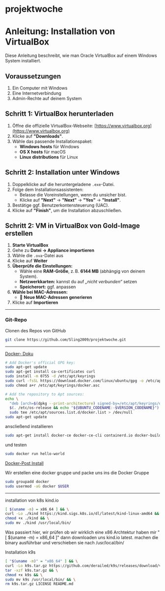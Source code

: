 # projektwoche

# Anleitung: Installation von VirtualBox
Diese Anleitung beschreibt, wie man Oracle VirtualBox auf einem Windows System installiert.

## Voraussetzungen
   1. Ein Computer mit Windows
   2. Eine Internetverbindung
   3. Admin-Rechte auf deinem System

## Schritt 1: VirtualBox herunterladen
1. Öffne die offizielle VirtualBox-Webseite: [https://www.virtualbox.org](https://www.virtualbox.org)
2. Klicke auf **"Downloads"**.
3. Wähle das passende Installationspaket:
   - **Windows hosts** für Windows
   - **OS X hosts** für macOS
   - **Linux distributions** für Linux

## Schritt 2: Installation unter Windows
1. Doppelklicke auf die heruntergeladene `.exe`-Datei.
2. Folge dem Installationsassistenten:
   - Belasse die Voreinstellungen, wenn du unsicher bist.
   - Klicke auf **"Next"** → **"Next"** → **"Yes"** → **"Install"**.
3. Bestätige ggf. Benutzerkontensteuerung (UAC).
4. Klicke auf **"Finish"**, um die Installation abzuschließen.

## Schritt 2: VM in VirtualBox von Gold-Image erstellen
1. **Starte VirtualBox**
2. Gehe zu **Datei → Appliance importieren**
3. Wähle die `.ova`-Datei aus
4. Klicke auf **Weiter**
5. **Überprüfe die Einstellungen:**
   - Wähle eine **RAM-Größe**, z. B. **6144 MB** (abhängig von deinem System).
   - **Netzwerkkarten:** kannst du auf _„nicht verbunden“_ setzen
   - **Speicherort:** ggf. anpassen
7. **Wähle bei MAC-Adressen:**
   - 🔘 **Neue MAC-Adressen generieren**  
8. Klicke auf **Importieren**

---

### Git-Repo

Clonen des Repos von GitHub

```bash
git clone https://github.com/Sling2009/projektwoche.git
```

---

[Docker- Doku](https://docs.docker.com/engine/install/ubuntu/#install-using-the-repository)
```bash
# Add Docker's official GPG key:
sudo apt-get update
sudo apt-get install ca-certificates curl
sudo install -m 0755 -d /etc/apt/keyrings
sudo curl -fsSL https://download.docker.com/linux/ubuntu/gpg -o /etc/apt/keyrings/docker.asc
sudo chmod a+r /etc/apt/keyrings/docker.asc

# Add the repository to Apt sources:
echo \
  "deb [arch=$(dpkg --print-architecture) signed-by=/etc/apt/keyrings/docker.asc] https://download.docker.com/linux/ubuntu \
  $(. /etc/os-release && echo "${UBUNTU_CODENAME:-$VERSION_CODENAME}") stable" | \
  sudo tee /etc/apt/sources.list.d/docker.list > /dev/null
sudo apt-get update
```

anscließend installieren 
```bash
sudo apt-get install docker-ce docker-ce-cli containerd.io docker-buildx-plugin docker-compose-plugin
```

und testen 
```bash
sudo docker run hello-world
```
[Docker-Post Install](https://docs.docker.com/engine/install/linux-postinstall/)

Wir erstellen eine docker gruppe und packe uns ins die Docker Gruppe
```bash
sudo groupadd docker
sudo usermod -aG docker $USER
```

---

installation von k8s kind.io
```bash
[ $(uname -m) = x86_64 ] && \
curl -Lo ./kind https://kind.sigs.k8s.io/dl/latest/kind-linux-amd64 && \
chmod +x ./kind && \
sudo mv ./kind /usr/local/bin/
```
Was passiert hier, wir prüfen ob wir wirklich eine x86 Archtektur haben mir "[ $(uname -m) = x86_64 ]" dann downloaden uns kind.io latest. machen die binary ausführbar und verschieben sie nach /usr/local/bin/

Installation k9s
```bash
[ "$(uname -m)" = "x86_64" ] && \
curl -Lo k9s.tar.gz https://github.com/derailed/k9s/releases/download/v0.50.4/k9s_Linux_amd64.tar.gz && \
tar -xzf k9s.tar.gz && \
chmod +x k9s && \
sudo mv k9s /usr/local/bin/ && \
rm k9s.tar.gz LICENSE README.md
```
